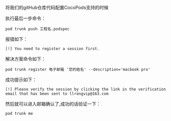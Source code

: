 将我们的gitHub仓库代码配置CocoPods支持的时候

执行最后一步命令：
```
pod trunk push 工程名.podspec
```
报错如下：
```
[!] You need to register a session first.
```

解决方案命令如下：
```
pod trunk register 电子邮箱 '您的姓名' --description='macbook pro'
```

成功提示如下：
```
[!] Please verify the session by clicking the link in the verification email that has been sent to llrongvip@163.com
```

然后就可以进入邮箱确认了,成功的话验证一下：
```
pod trunk me
```
